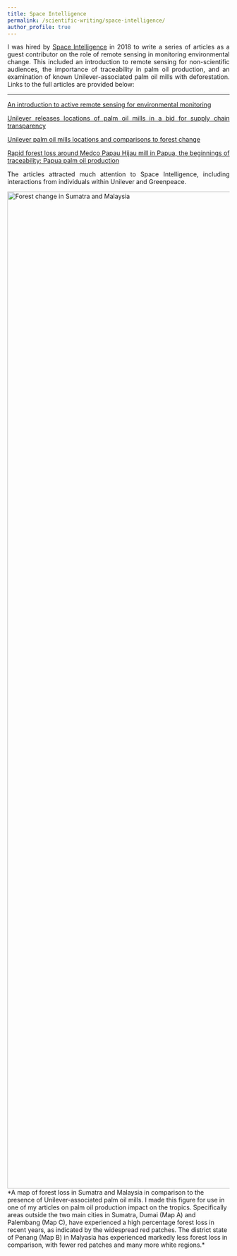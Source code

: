 ```yaml
---
title: Space Intelligence
permalink: /scientific-writing/space-intelligence/
author_profile: true
---
```


<p style="text-align:justify;">I was hired by <a href="https://www.space-intelligence.com" target="_blank" rel="noopener noreferrer">Space Intelligence</a> in 2018 to write a series of articles as a guest contributor on the role of remote sensing in monitoring environmental change. This included an introduction to remote sensing for non-scientific audiences, the importance of traceability in palm oil production, and an examination of known Unilever-associated palm oil mills with deforestation. Links to the full articles are provided below:</p>

<hr>

<p style="text-align:justify;"><a href="https://www.space-intelligence.com/2018/04/04/introduction_active-sensing-monitoring/" target="_blank" rel="noopener noreferrer">An introduction to active remote sensing for environmental monitoring</a></p>

<p style="text-align:justify;"><a href="https://www.space-intelligence.com/2018/04/12/unilever-releases-locations-of-palm-oil-mills-in-a-bid-for-supply-chain-transparency/" target="_blank" rel="noopener noreferrer">Unilever releases locations of palm oil mills in a bid for supply chain transparency</a></p>

<p style="text-align:justify;"><a href="https://www.space-intelligence.com/2018/04/26/unilever-palm-oil-mill-locations-and-comparisons-to-forest-change/" target="_blank" rel="noopener noreferrer">Unilever palm oil mills locations and comparisons to forest change</a></p>

<p style="text-align:justify;"><a href="https://www.space-intelligence.com/2018/05/04/rapid-forest-loss-around-medco-papua-hijau-mill-in-papua-the-beginnings-of-traceability-papua-palm-oil-production-part-1/" target="_blank" rel="noopener noreferrer">Rapid forest loss around Medco Papau Hijau mill in Papua, the beginnings of traceability: Papua palm oil production</a></p>

<p style="text-align:justify;">The articles attracted much attention to Space Intelligence, including interactions from individuals within Unilever and Greenpeace.</p>

<img src="https://pennyhow.files.wordpress.com/2019/03/forestchangemap_sumatramalaysia-1-e1524580901989.jpeg" alt="Forest change in Sumatra and Malaysia" width="3357" height="2262" align="aligncenter"/>
*A map of forest loss in Sumatra and Malaysia in comparison to the presence of Unilever-associated palm oil mills. I made this figure for use in one of my articles on palm oil production impact on the tropics. Specifically areas outside the two main cities in Sumatra, Dumai (Map A) and Palembang (Map C), have experienced a high percentage forest loss in recent years, as indicated by the widespread red patches. The district state of Penang (Map B) in Malyasia has experienced markedly less forest loss in comparison, with fewer red patches and many more white regions.*
